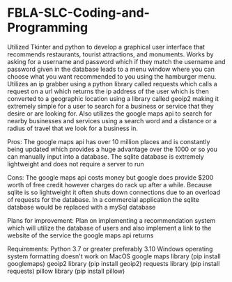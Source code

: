 # FBLA-SLC-Coding-and-Programming

Utilized Tkinter and python to develop a graphical user interface that recommends restaurants, tourist attractions, and monuments.
Works by asking for a username and password which if they match the username and password given in the database leads to a menu window where you can choose what you want recommended to you using the hamburger menu.
Utilizes an ip grabber using a python library called requests which calls a request on a url which returns the ip address of the user which is then converted to a geographic location using a library called geoip2 making it extremely simple for a user to search for a business or service that they desire or are looking for.
Also utilizes the google maps api to search for nearby businesses and services using a search word and a distance or a radius of travel that we look for a business in. 

Pros:
The google maps api has over 10 million places and is constantly being updated which provides a huge advantage over the 1000 or so you can manually input into a database.
The sqlite database is extremely lightweight and does not require a server to run

Cons:
The google maps api costs money but google does provide $200 worth of free credit however charges do rack up after a while.
Because sqlite is so lightweight it often shuts down connections due to an overload of requests for the database. In a commercial application the sqlite database would be replaced with a mySql database

Plans for improvement: 
Plan on implementing a recommendation system which will utilize the database of users and also implement a link to the website of the service the google maps api returns

Requirements: 
Python 3.7 or greater preferably 3.10
Windows operating system formatting doesn't work on MacOS
google maps library (pip install googlemaps)
geoip2 library (pip install geoip2)
requests library (pip install requests)
pillow library (pip install pillow)
 
